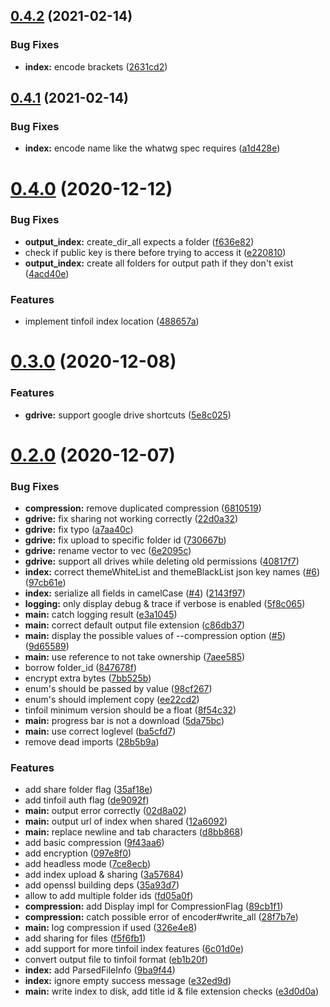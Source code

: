 ## [0.4.2](https://github.com/DevYukine/rustfoil/compare/v0.4.1...v0.4.2) (2021-02-14)


### Bug Fixes

* **index:** encode brackets ([2631cd2](https://github.com/DevYukine/rustfoil/commit/2631cd28bd7c58f4f763ba1cf026b988cfea3de2))



## [0.4.1](https://github.com/DevYukine/rustfoil/compare/v0.4.0...v0.4.1) (2021-02-14)


### Bug Fixes

* **index:** encode name like the whatwg spec requires ([a1d428e](https://github.com/DevYukine/rustfoil/commit/a1d428e5f895a8c06cac497a85427a24dbfa7215))



# [0.4.0](https://github.com/DevYukine/rustfoil/compare/v0.3.0...v0.4.0) (2020-12-12)


### Bug Fixes

* **output_index:** create_dir_all expects a folder ([f636e82](https://github.com/DevYukine/rustfoil/commit/f636e82ae5821f0388f1ebbae0f54fd26c63b829))
* check if public key is there before trying to access it ([e220810](https://github.com/DevYukine/rustfoil/commit/e2208109f8feee0ebf034b706eeae6f19b1a29c8))
* **output_index:** create all folders for output path if they don't exist ([4acd40e](https://github.com/DevYukine/rustfoil/commit/4acd40e9de90c5ffeb9f01db4493f73986800427))


### Features

* implement tinfoil index location ([488657a](https://github.com/DevYukine/rustfoil/commit/488657acf60d87fcecabeb38fa1892f30a1f5c3e))



# [0.3.0](https://github.com/DevYukine/rustfoil/compare/v0.2.0...v0.3.0) (2020-12-08)


### Features

* **gdrive:** support google drive shortcuts ([5e8c025](https://github.com/DevYukine/rustfoil/commit/5e8c02557abe9a0a0fd22ac60f837176adc3781b))



# [0.2.0](https://github.com/DevYukine/rustfoil/compare/28b5b9a9f89b475c6f52535d604cfc4b7653e654...v0.2.0) (2020-12-07)


### Bug Fixes

* **compression:** remove duplicated compression ([6810519](https://github.com/DevYukine/rustfoil/commit/681051909d5bc8c6fa524b66cca2a6f4e1a0a670))
* **gdrive:** fix sharing not working correctly ([22d0a32](https://github.com/DevYukine/rustfoil/commit/22d0a32dbdc44abfb9ea3769c28995b0204c81d3))
* **gdrive:** fix typo ([a7aa40c](https://github.com/DevYukine/rustfoil/commit/a7aa40cbb7bdf783899185b4e7462a4c8ab4bf31))
* **gdrive:** fix upload to specific folder id ([730667b](https://github.com/DevYukine/rustfoil/commit/730667b744c76df3e4ad67fb101e0cd77d246d30))
* **gdrive:** rename vector to vec ([6e2095c](https://github.com/DevYukine/rustfoil/commit/6e2095c257ba789c3a421f28309984d398d7e9f8))
* **gdrive:** support all drives while deleting old permissions ([40817f7](https://github.com/DevYukine/rustfoil/commit/40817f7b9c17263c9ef945dec0ff982c8f106a4d))
* **index:** correct themeWhiteList and themeBlackList json key names ([#6](https://github.com/DevYukine/rustfoil/issues/6)) ([97cb61e](https://github.com/DevYukine/rustfoil/commit/97cb61ecbf846058cbdc725e926eb1521c3856e7))
* **index:** serialize all fields in camelCase ([#4](https://github.com/DevYukine/rustfoil/issues/4)) ([2143f97](https://github.com/DevYukine/rustfoil/commit/2143f97df3c266602ce5f5ca68189496cc45feb7))
* **logging:** only display debug & trace if verbose is enabled ([5f8c065](https://github.com/DevYukine/rustfoil/commit/5f8c065b161fa53aae6a618a9a49319d4dd760ad))
* **main:** catch logging result ([e3a1045](https://github.com/DevYukine/rustfoil/commit/e3a104538df945e2bda0dd0e0204f9c498e9eb68))
* **main:** correct default output file extension ([c86db37](https://github.com/DevYukine/rustfoil/commit/c86db3704c32b9c93c6efc7271af2353f89c02b0))
* **main:** display the possible values of --compression option ([#5](https://github.com/DevYukine/rustfoil/issues/5)) ([9d65589](https://github.com/DevYukine/rustfoil/commit/9d6558972591629512ae84586b688e890a9c7432))
* **main:** use reference to not take ownership ([7aee585](https://github.com/DevYukine/rustfoil/commit/7aee585ba5eab81f49dd452bf1da4b7ba43102cd))
* borrow folder_id ([847678f](https://github.com/DevYukine/rustfoil/commit/847678f8aa4b702c44cfe752f7d5c1e1da3185b8))
* encrypt extra bytes  ([7bb525b](https://github.com/DevYukine/rustfoil/commit/7bb525b677e8f231e075ac3130ef5c082a077bd7))
* enum's should be passed by value ([98cf267](https://github.com/DevYukine/rustfoil/commit/98cf2677da261cbebaf00a37f5436cb758c039f8))
* enum's should implement copy ([ee22cd2](https://github.com/DevYukine/rustfoil/commit/ee22cd2cfcbe048ffa46c993cdf2a2b1e0fd97cc))
* tinfoil minimum version should be a float ([8f54c32](https://github.com/DevYukine/rustfoil/commit/8f54c329699b52937251ced44e016d595b849afb))
* **main:** progress bar is not a download ([5da75bc](https://github.com/DevYukine/rustfoil/commit/5da75bcb3e0d444b5ffa7cd3c352bf803d4365e6))
* **main:** use correct loglevel ([ba5cfd7](https://github.com/DevYukine/rustfoil/commit/ba5cfd77878d6c5c95f9eb365abf1e0dcde53832))
* remove dead imports ([28b5b9a](https://github.com/DevYukine/rustfoil/commit/28b5b9a9f89b475c6f52535d604cfc4b7653e654))


### Features

* add share folder flag ([35af18e](https://github.com/DevYukine/rustfoil/commit/35af18ece11bfe29219b3ef5c3966d4aa952ebbd))
* add tinfoil auth flag ([de9092f](https://github.com/DevYukine/rustfoil/commit/de9092f2aac3438dddb9f6ea9f963b85b2c71932))
* **main:** output error correctly ([02d8a02](https://github.com/DevYukine/rustfoil/commit/02d8a0287ae0c98810f73056d1cbbbc331f9b354))
* **main:** output url of index when shared ([12a6092](https://github.com/DevYukine/rustfoil/commit/12a6092c7d749cb0c7a281ce5b20e26bf8e4eec5))
* **main:** replace newline and tab characters ([d8bb868](https://github.com/DevYukine/rustfoil/commit/d8bb86817030cbf38dbe42ffb0b0e4b0172546fc))
* add basic compression ([9f43aa6](https://github.com/DevYukine/rustfoil/commit/9f43aa647931c6e286b92d51a6a80c585660b66f))
* add encryption ([097e8f0](https://github.com/DevYukine/rustfoil/commit/097e8f0a0582513d46452ff8417dbbe084f5c889))
* add headless mode ([7ce8ecb](https://github.com/DevYukine/rustfoil/commit/7ce8ecb4a578c50a7fbb9b5d7eb55e4f76f1e606))
* add index upload & sharing ([3a57684](https://github.com/DevYukine/rustfoil/commit/3a5768498932b3f92edecd5c076268b4e7de2105))
* add openssl building deps ([35a93d7](https://github.com/DevYukine/rustfoil/commit/35a93d7dc9ffb64daf354c3c68284879a6318502))
* allow to add multiple folder ids ([fd05a0f](https://github.com/DevYukine/rustfoil/commit/fd05a0f0b5c203ee38685e16bac679446dd39216))
* **compression:** add Display impl for CompressionFlag ([89cb1f1](https://github.com/DevYukine/rustfoil/commit/89cb1f18a3ea4e1e05e3b157bfd537b56e4eb395))
* **compression:** catch possible error of encoder#write_all ([28f7b7e](https://github.com/DevYukine/rustfoil/commit/28f7b7eb83e5dfce25381a9945c13675e5a8bd33))
* **main:** log compression if used ([326e4e8](https://github.com/DevYukine/rustfoil/commit/326e4e817bf508ee743361051d7068b00fe6f6ed))
* add sharing for files ([f5f6fb1](https://github.com/DevYukine/rustfoil/commit/f5f6fb1667dde36ad4447e2dfe16cb4c1d9a69bb))
* add support for more tinfoil index features ([6c01d0e](https://github.com/DevYukine/rustfoil/commit/6c01d0e7848f23e66b4481e5f2b83f87b8332eec))
* convert output file to tinfoil format ([eb1b20f](https://github.com/DevYukine/rustfoil/commit/eb1b20f6d492a01ddb7e6dd53106bc68bd813635))
* **index:** add ParsedFileInfo ([9ba9f44](https://github.com/DevYukine/rustfoil/commit/9ba9f44d72a683c21599da3e8c111598b5f1a005))
* **index:** ignore empty success message ([e32ed9d](https://github.com/DevYukine/rustfoil/commit/e32ed9d982075cc46c378fb623034df6b1931599))
* **main:** write index to disk, add title id & file extension checks ([e3d0d0a](https://github.com/DevYukine/rustfoil/commit/e3d0d0aaa4419aa940b6a265d14fd4e8f6c9f3bf))



